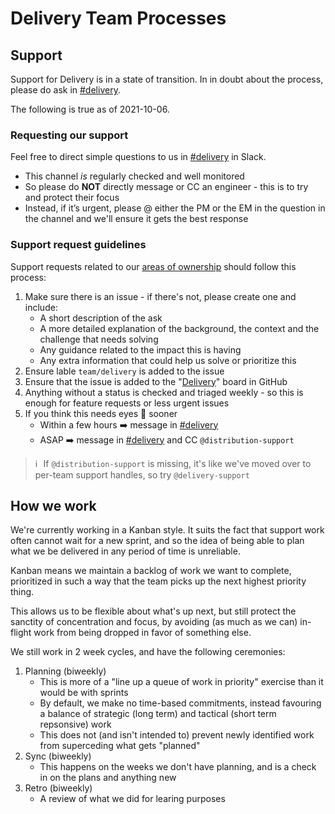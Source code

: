# Delivery Team Processes

## Support

Support for Delivery is in a state of transition. In in doubt about the process, please do ask in [#delivery](https://sourcegraph.slack.com/archives/C02E4HE42BX).

The following is true as of 2021-10-06.

### Requesting our support

Feel free to direct simple questions to us in [#delivery](https://sourcegraph.slack.com/archives/C02E4HE42BX) in Slack.

- This channel *is* regularly checked and well monitored
- So please do **NOT** directly message or CC an engineer - this is to try and protect their focus
- Instead, if it’s urgent, please @ either the PM or the EM in the question in the channel and we'll ensure it gets the best response

### Support request guidelines

Support requests related to our [areas of ownership](index.md#responsibilities) should follow this process:

1. Make sure there is an issue - if there's not, please create one and include:
   - A short description of the ask
   - A more detailed explanation of the background, the context and the challenge that needs solving
   - Any guidance related to the impact this is having
   - Any extra information that could help us solve or prioritize this
2. Ensure lable `team/delivery` is added to the issue
3. Ensure that the issue is added to the "[Delivery](https://github.com/orgs/sourcegraph/projects/205)" board in GitHub
4. Anything without a status is checked and triaged weekly - so this is enough for feature requests or less urgent issues
5. If you think this needs eyes 👀 sooner
    - Within a few hours ➡️ message in [#delivery](https://sourcegraph.slack.com/archives/C02E4HE42BX)
    - ASAP ➡️ message in [#delivery](https://sourcegraph.slack.com/archives/C02E4HE42BX) and CC `@distribution-support`

> ℹ️ If `@distribution-support` is missing, it's like we've moved over to per-team support handles, so try `@delivery-support`

## How we work

We're currently working in a Kanban style. It suits the fact that support work often cannot wait for a new sprint, and so the idea of being able to plan what we be delivered in any period of time is unreliable.

Kanban means we maintain a backlog of work we want to complete, prioritized in such a way that the team picks up the next highest priority thing.

This allows us to be flexible about what's up next, but still protect the sanctity of concentration and focus, by avoiding (as much as we can) in-flight work from being dropped in favor of something else.

We still work in 2 week cycles, and have the following ceremonies:

1. Planning (biweekly)
   - This is more of a "line up a queue of work in priority" exercise than it would be with sprints
   - By default, we make no time-based commitments, instead favouring a balance of strategic (long term) and tactical (short term repsonsive) work
   - This does not (and isn't intended to) prevent newly identified work from superceding what gets "planned"
2. Sync (biweekly)
   - This happens on the weeks we don't have planning, and is a check in on the plans and anything new
3. Retro (biweekly)
   - A review of what we did for learing purposes
